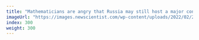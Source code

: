 ```yaml
---
title: "Mathematicians are angry that Russia may still host a major conference"
imageUrl: "https://images.newscientist.com/wp-content/uploads/2022/02/25120408/SEI_90050166.jpg?width=600"
index: 300
weight: 300
---
```

